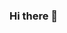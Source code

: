 ### Hi there 👋

<!--
**Nikithavedanth/Nikithavedanth** is a ✨ _special_ ✨ repository because its `README.md` (this file) appears on your GitHub profile.

Here are some ideas to get you started:

- 🔭 I’m currently working on Java 
- 🌱 I’m currently learning Applied Computer Science
- 👯 I’m looking to collaborate on Software developing
- 🤔 I’m looking for help with web applications
- 💬 Ask me about sports
- 📫 How to reach me nikithavedanth@gmail.com
- 😄 Pronouns me nikki
- ⚡ Fun fact Koalas are cute living animals with life span of 300 years.
